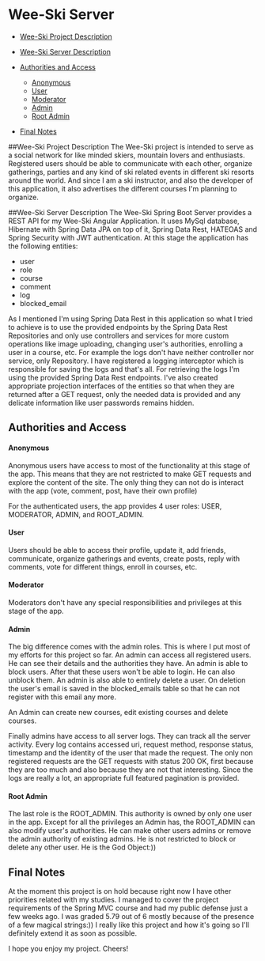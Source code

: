 # Wee-Ski Server

- [Wee-Ski Project Description](#wee-ski-project-description)
- [Wee-Ski Server Description](#wee-ski-server-description)
- [Authorities and Access](#authorities-and-access)
  - [Anonymous](#anonymous)
  - [User](#user)
  - [Moderator](#moderator)
  - [Admin](#admin)
  - [Root Admin](#root-admin)

- [Final Notes](#final-notes)

##Wee-Ski Project Description
The Wee-Ski project is intended to serve as a social network for
like minded skiers, mountain lovers and enthusiasts. Registered users
should be able to communicate with each other, organize gatherings,
parties and any kind of ski related events in different ski resorts 
around the world. And since I am a ski instructor, and also the developer
of this application, it also advertises the different courses I'm
planning to organize.

##Wee-Ski Server Description
The Wee-Ski Spring Boot Server provides a REST API for my Wee-Ski Angular Application. 
It uses MySql database, Hibernate with Spring Data JPA on top of it, 
Spring Data Rest, HATEOAS and Spring Security with JWT authentication.
At this stage the application has the following entities: 
- user
- role
- course
- comment
- log
- blocked_email

As I mentioned I'm using Spring Data Rest in this application so what I tried to
achieve is to use the provided endpoints by the Spring Data Rest Repositories 
and only use controllers and services for more custom operations like 
image uploading, changing user's authorities, enrolling a user in a course, etc. 
For example the logs don't have neither controller nor service, only Repository.
I have registered a logging interceptor which is responsible for
saving the logs and that's all. For retrieving the logs I'm using the 
provided Spring Data Rest endpoints.
I've also created appropriate projection interfaces of the entities so that 
when they are returned after a GET request,
only the needed data is provided and any delicate information 
like user passwords remains hidden.

## Authorities and Access

#### Anonymous
Anonymous users have access to most of the functionality
at this stage of the app. This means that they are not restricted
to make GET requests and explore the content of the site.
The only thing they can not do is interact with the app
(vote, comment, post, have their own profile)

For the authenticated users, the app provides 4 user roles: 
USER, MODERATOR, ADMIN, and ROOT_ADMIN.

#### User
Users should be able to access their profile, update it,
add friends, communicate, organize gatherings and events, 
create posts, reply with comments, vote for different things,
enroll in courses, etc. 

#### Moderator
Moderators don't have any special responsibilities and privileges 
at this stage of the app.

#### Admin
The big difference comes with the admin roles. This is where I put 
most of my efforts for this project so far.
An admin can access all registered users. He can see
their details and the authorities they have. An admin is able to block 
users. After that these users won't be able to login.
He can also unblock them. An admin is also able to entirely delete 
a user. On deletion the user's email is saved in the blocked_emails table
so that he can not register with this email any more. 

An Admin can create new courses, edit existing courses and delete courses.

Finally admins have access to all server logs.
They can track all the server activity. Every log contains
accessed uri, request method, response status, timestamp and the identity
of the user that made the request. The only non registered requests 
are the GET requests with status 200 OK, first because they are too much 
and also because they are not that interesting. Since the logs are 
really a lot, an appropriate full featured pagination is provided.

#### Root Admin
The last role is the ROOT_ADMIN. This authority is owned by only one 
user in the app. Except for all the privileges an Admin has, 
the ROOT_ADMIN can also modify user's authorities. He can make other
users admins or remove the admin authority of existing admins.
He is not restricted to block or delete any other user. 
He is the God Object:))

## Final Notes
At the moment this project is on hold because right now 
I have other priorities related with my studies. 
I managed to cover the project requirements of 
the Spring MVC course and had my 
public defense just a few weeks ago. I was graded 5.79 out of 6
mostly because of the presence of a few magical strings:)) 
I really like this project and how it's going so
I'll definitely extend it as soon as possible.

I hope you enjoy my project. Cheers!
